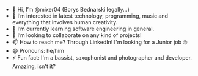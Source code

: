 - 👋 Hi, I’m @mixer04 (Borys Bednarski legally...)
- 👀 I’m interested in latest technology, programming, music and everything that involves human creativity.
- 🌱 I’m currently learning software engineering in general.
- 💞️ I’m looking to collaborate on any kind of projects!
- 📫 How to reach me? Through LinkedIn! I'm looking for a Junior job 🙄
- 😄 Pronouns: he/him
- ⚡ Fun fact: I'm a bassist, saxophonist and photographer and developer. Amazing, isn't it?

<!---
mixer04/mixer04 is a ✨ special ✨ repository because its `README.md` (this file) appears on your GitHub profile.
You can click the Preview link to take a look at your changes.
--->
